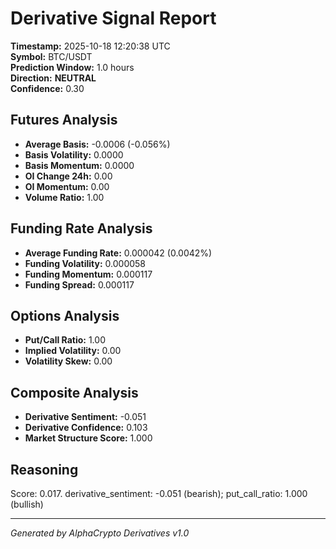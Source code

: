 # Derivative Signal Report

**Timestamp:** 2025-10-18 12:20:38 UTC  
**Symbol:** BTC/USDT  
**Prediction Window:** 1.0 hours  
**Direction:** **NEUTRAL**  
**Confidence:** 0.30

## Futures Analysis
- **Average Basis:** -0.0006 (-0.056%)
- **Basis Volatility:** 0.0000
- **Basis Momentum:** 0.0000
- **OI Change 24h:** 0.00
- **OI Momentum:** 0.00
- **Volume Ratio:** 1.00

## Funding Rate Analysis
- **Average Funding Rate:** 0.000042 (0.0042%)
- **Funding Volatility:** 0.000058
- **Funding Momentum:** 0.000117
- **Funding Spread:** 0.000117

## Options Analysis
- **Put/Call Ratio:** 1.00
- **Implied Volatility:** 0.00
- **Volatility Skew:** 0.00

## Composite Analysis
- **Derivative Sentiment:** -0.051
- **Derivative Confidence:** 0.103
- **Market Structure Score:** 1.000

## Reasoning
Score: 0.017. derivative_sentiment: -0.051 (bearish); put_call_ratio: 1.000 (bullish)

---
*Generated by AlphaCrypto Derivatives v1.0*

